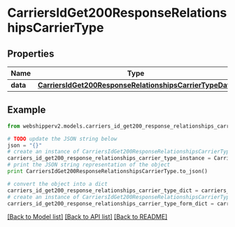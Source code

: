 # CarriersIdGet200ResponseRelationshipsCarrierType


## Properties
Name | Type | Description | Notes
------------ | ------------- | ------------- | -------------
**data** | [**CarriersIdGet200ResponseRelationshipsCarrierTypeData**](CarriersIdGet200ResponseRelationshipsCarrierTypeData.md) |  | [optional] 

## Example

```python
from webshipperv2.models.carriers_id_get200_response_relationships_carrier_type import CarriersIdGet200ResponseRelationshipsCarrierType

# TODO update the JSON string below
json = "{}"
# create an instance of CarriersIdGet200ResponseRelationshipsCarrierType from a JSON string
carriers_id_get200_response_relationships_carrier_type_instance = CarriersIdGet200ResponseRelationshipsCarrierType.from_json(json)
# print the JSON string representation of the object
print CarriersIdGet200ResponseRelationshipsCarrierType.to_json()

# convert the object into a dict
carriers_id_get200_response_relationships_carrier_type_dict = carriers_id_get200_response_relationships_carrier_type_instance.to_dict()
# create an instance of CarriersIdGet200ResponseRelationshipsCarrierType from a dict
carriers_id_get200_response_relationships_carrier_type_form_dict = carriers_id_get200_response_relationships_carrier_type.from_dict(carriers_id_get200_response_relationships_carrier_type_dict)
```
[[Back to Model list]](../README.md#documentation-for-models) [[Back to API list]](../README.md#documentation-for-api-endpoints) [[Back to README]](../README.md)



